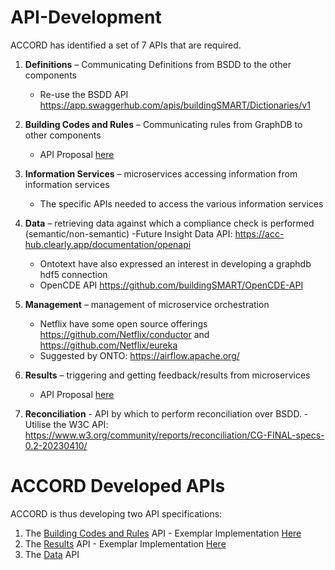 # API-Development
ACCORD has identified a set of 7 APIs that are required.

1. **Definitions** – Communicating Definitions from BSDD to the other components
    - Re-use the BSDD API https://app.swaggerhub.com/apis/buildingSMART/Dictionaries/v1

2. **Building Codes and Rules** – Communicating rules from GraphDB to other components
    - API Proposal [here](https://accord-project.github.io/API-Development/buildingcodesandrules.html)

3. **Information Services** – microservices accessing information from information services
    - The specific APIs needed to access the various information services

4. **Data** – retrieving data against which a compliance check is performed (semantic/non-semantic)
    -Future Insight Data API: https://acc-hub.clearly.app/documentation/openapi
    - Ontotext have also expressed an interest in developing a graphdb hdf5 connection
    - OpenCDE API https://github.com/buildingSMART/OpenCDE-API

5. **Management** – management of microservice orchestration
    - Netflix have some open source offerings https://github.com/Netflix/conductor and https://github.com/Netflix/eureka
    - Suggested by ONTO: https://airflow.apache.org/

6. **Results** – triggering and getting feedback/results from microservices
    - API Proposal [here](https://accord-project.github.io/API-Development/results.html)

7. **Reconciliation** - API by which to perform reconciliation over BSDD.
    -Utilise the W3C API: https://www.w3.org/community/reports/reconciliation/CG-FINAL-specs-0.2-20230410/

# ACCORD Developed APIs

ACCORD is thus developing two API specifications:
1.  The [Building Codes and Rules](https://accord-project.github.io/API-Development/buildingcodesandrules.html) API - Exemplar Implementation [Here](https://github.com/Accord-Project/API-Development/tree/main/BuildingCodesAndRules/Implementation)
2.  The [Results](https://accord-project.github.io/API-Development/results.html) API - Exemplar Implementation [Here](https://github.com/Accord-Project/API-Development/tree/main/Results/Implementation)
3.  The [Data](https://accord-project.github.io/API-Development/data.html) API
